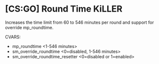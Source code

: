 # [CS:GO] Round Time KiLLER
Increases the time limit from 60 to 546 minutes per round and support for override mp_roundtime.

CVARS:
  - mp_roundtime <1-546 minutes>
  - sm_override_roundtime <0=disabled, 1-546 minutes>
  - sm_override_roundtime_resetter <0=disabled or 1=enabled>
